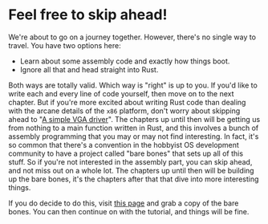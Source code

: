 # Feel free to skip ahead!

We're about to go on a journey together. However, there's no single way to
travel. You have two options here:

* Learn about some assembly code and exactly how things boot.
* Ignore all that and head straight into Rust.

Both ways are totally valid. Which way is "right" is up to you. If you'd like
to write each and every line of code yourself, then move on to the next
chapter. But if you're more excited about writing Rust code than dealing with
the arcane details of the `x86` platform, don't worry about skipping ahead to
"[A simple VGA driver]". The chapters up until then will be getting us from
nothing to a main function written in Rust, and this involves a bunch of
assembly programming that you may or may not find interesting. In fact, it's so
common that there's a convention in the hobbyist OS development community to
have a project called "bare bones" that sets up all of this stuff. So if you're
not interested in the assembly part, you can skip ahead, and not miss out on
a whole lot. The chapters up until then will be building up the bare bones, it's
the chapters after that that dive into more interesting things.

If you do decide to do this, visit [this page] and grab a copy of the bare
bones. You can then continue on with the tutorial, and things will be fine.

[A simple VGA driver]: a-simple-vga-driver.html

[this page]: #
